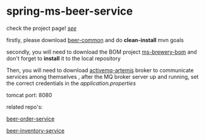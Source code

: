 # spring-ms-beer-service

check the project page! [*see*](https://github.com/users/karp1k/projects/1)

firstly, please download [beer-common](https://github.com/karp1k/spring-ms-beer-common) and do **clean-install** mvn goals

secondly, you will need to download the BOM project [ms-brewery-bom](https://github.com/karp1k/spring-ms-brewery-bom) 
and don't forget to **install** it to the local repository

Then, you will need to download [activemq-artemis](https://github.com/vromero/activemq-artemis-docker) broker to communicate services among themselves , after the MQ broker server up and running, set the correct credentials in the *application.properties*

tomcat port: 8080

related repo's:

[beer-order-service](https://github.com/karp1k/spring-ms-beer-order-service)

[beer-inventory-service](https://github.com/karp1k/spring-ms-beer-inventory-service)
